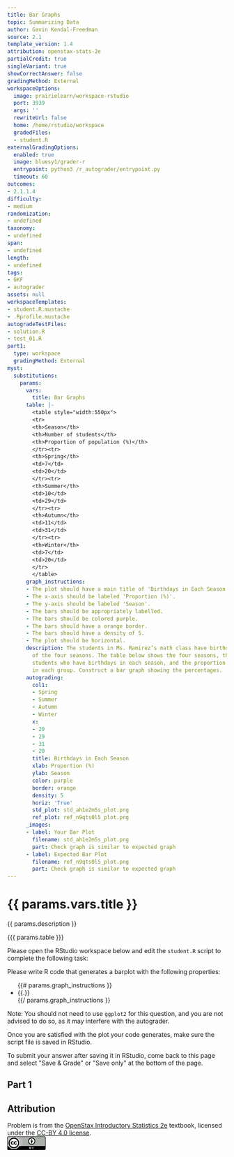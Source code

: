 ```yaml
---
title: Bar Graphs
topic: Summarizing Data
author: Gavin Kendal-Freedman
source: 2.1
template_version: 1.4
attribution: openstax-stats-2e
partialCredit: true
singleVariant: true
showCorrectAnswer: false
gradingMethod: External
workspaceOptions:
  image: prairielearn/workspace-rstudio
  port: 3939
  args: ''
  rewriteUrl: false
  home: /home/rstudio/workspace
  gradedFiles:
  - student.R
externalGradingOptions:
  enabled: true
  image: bluesy1/grader-r
  entrypoint: python3 /r_autograder/entrypoint.py
  timeout: 60
outcomes:
- 2.1.1.4
difficulty:
- medium
randomization:
- undefined
taxonomy:
- undefined
span:
- undefined
length:
- undefined
tags:
- GKF
- autograder
assets: null
workspaceTemplates:
- student.R.mustache
- .Rprofile.mustache
autogradeTestFiles:
- solution.R
- test_01.R
part1:
  type: workspace
  gradingMethod: External
myst:
  substitutions:
    params:
      vars:
        title: Bar Graphs
      table: |-
        <table style="width:550px">
        <tr>
        <th>Season</th>
        <th>Number of students</th>
        <th>Proportion of population (%)</th>
        </tr><tr>
        <th>Spring</th>
        <td>7</td>
        <td>20</td>
        </tr><tr>
        <th>Summer</th>
        <td>10</td>
        <td>29</td>
        </tr><tr>
        <th>Autumn</th>
        <td>11</td>
        <td>31</td>
        </tr><tr>
        <th>Winter</th>
        <td>7</td>
        <td>20</td>
        </tr>
        </table>
      graph_instructions:
      - The plot should have a main title of 'Birthdays in Each Season'.
      - The x-axis should be labeled 'Proportion (%)'.
      - The y-axis should be labeled 'Season'.
      - The bars should be appropriately labelled.
      - The bars should be colored purple.
      - The bars should have a orange border.
      - The bars should have a density of 5.
      - The plot should be horizontal.
      description: The students in Ms. Ramirez’s math class have birthdays in each
        of the four seasons. The table below shows the four seasons, the number of
        students who have birthdays in each season, and the proportion (%) of students
        in each group. Construct a bar graph showing the percentages.
      autograding:
        col1:
        - Spring
        - Summer
        - Autumn
        - Winter
        x:
        - 20
        - 29
        - 31
        - 20
        title: Birthdays in Each Season
        xlab: Proportion (%)
        ylab: Season
        color: purple
        border: orange
        density: 5
        horiz: 'True'
        std_plot: std_ah1e2m5s_plot.png
        ref_plot: ref_n9qts0l5_plot.png
      _images:
      - label: Your Bar Plot
        filename: std_ah1e2m5s_plot.png
        part: Check graph is similar to expected graph
      - label: Expected Bar Plot
        filename: ref_n9qts0l5_plot.png
        part: Check graph is similar to expected graph
---
```

# {{ params.vars.title }}
{{ params.description }}

{{{ params.table }}}

<pl-card title="Instructions">

Please open the RStudio workspace below and edit the `student.R` script to complete the following task:

Please write R code that generates a barplot with the following properties:

<ul>
{{# params.graph_instructions }}
  <li>{{.}}</li>
{{/ params.graph_instructions }}
</ul>

Note: You should not need to use `ggplot2` for this question, and you are not advised to do so, as it may interfere with the autograder.

Once you are satisfied with the plot your code generates, make sure the script file is saved in RStudio.

To submit your answer after saving it in RStudio, come back to this page and select "Save & Grade" or "Save only" at the bottom of the page.

</pl-card>

## Part 1

## Attribution

Problem is from the [OpenStax Introductory Statistics 2e](https://openstax.org/books/introductory-statistics-2e) textbook, licensed under the [CC-BY 4.0 license](https://creativecommons.org/licenses/by/4.0/).<br>![Image representing the Creative Commons 4.0 BY license.](https://raw.githubusercontent.com/firasm/bits/master/by.png)